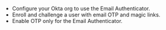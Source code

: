 * Configure your Okta org to use the Email Authenticator.
* Enroll and challenge a user with email OTP and magic links.
* Enable OTP only for the Email Authenticator.
